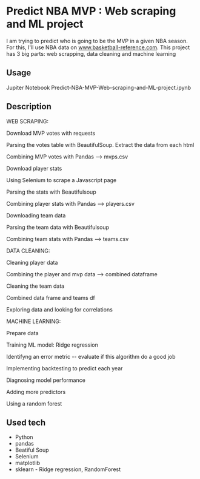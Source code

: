 # Predict NBA MVP : Web scraping and ML project
I am trying to predict who is going to be the MVP in a given NBA season. For this, I'll use NBA data on www.basketball-reference.com. This project has 3 big parts: web scrapping, data cleaning and machine learning

Usage
--------
Jupiter Notebook Predict-NBA-MVP-Web-scraping-and-ML-project.ipynb

Description
--------
WEB SCRAPING:

Download MVP votes with requests

Parsing the votes table with BeautifulSoup. Extract the data from each html

Combining MVP votes with Pandas --> mvps.csv

Download player stats

Using Selenium to scrape a Javascript page

Parsing the stats with Beautifulsoup

Combining player stats with Pandas --> players.csv

Downloading team data

Parsing the team data with Beautifulsoup

Combining team stats with Pandas --> teams.csv


DATA CLEANING:

Cleaning player data

Combining the player and mvp data --> combined dataframe

Cleaning the team data

Combined data frame and teams df

Exploring data and looking for correlations


MACHINE LEARNING:

Prepare data

Training ML model: Ridge regression

Identifyng an error metric -- evaluate if this algorithm do a good job

Implementing backtesting to predict each year

Diagnosing model performance

Adding more predictors

Using a random forest




Used tech
--------
- Python
- pandas
- Beatiful Soup
- Selenium
- matplotlib
- sklearn - Ridge regression, RandomForest
